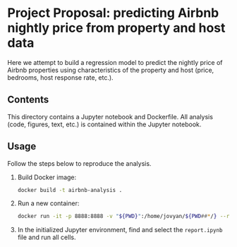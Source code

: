# Project Proposal: predicting Airbnb nightly price from property and host data

Here we attempt to build a regression model to predict the nightly price of Airbnb properties using characteristics of the property and host (price, bedrooms, host response rate, etc.).

## Contents

This directory contains a Jupyter notebook and Dockerfile. All analysis (code, figures, text, etc.) is contained within the Jupyter notebook.

## Usage

Follow the steps below to reproduce the analysis.


1. Build Docker image:

    ```sh
    docker build -t airbnb-analysis .
    ```

2. Run a new container:

    ```sh
    docker run -it -p 8888:8888 -v "${PWD}":/home/jovyan/${PWD##*/} --rm airbnb-analysis
    ```

3. In the initialized Jupyter environment, find and select the `report.ipynb` file and run all cells.